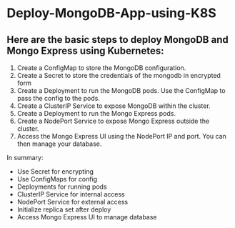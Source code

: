 # Deploy-MongoDB-App-using-K8S
## Here are the basic steps to deploy MongoDB and Mongo Express using Kubernetes:

1. Create a ConfigMap to store the MongoDB configuration.
2. Create a Secret to store the credentials of the mongodb in encrypted form
3. Create a Deployment to run the MongoDB pods. Use the ConfigMap to pass the config to the pods.
4. Create a ClusterIP Service to expose MongoDB within the cluster.
5. Create a Deployment to run the Mongo Express pods.
6. Create a NodePort Service to expose Mongo Express outside the cluster.
7. Access the Mongo Express UI using the NodePort IP and port. You can then manage your database.

In summary:

- Use Secret for encrypting
-  Use ConfigMaps for config
- Deployments for running pods
- ClusterIP Service for internal access
- NodePort Service for external access
- Initialize replica set after deploy
- Access Mongo Express UI to manage database
